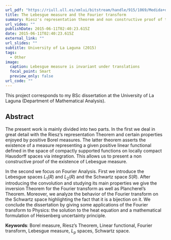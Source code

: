 ```yaml
---
url_pdf: "https://riull.ull.es/xmlui/bitstream/handle/915/1069/Medida+de+Lebesgue+y+la+Transformacion+de+Fourier.pdf?sequence=1"
title: The Lebesgue measure and the Fourier transform
summary: Riesz's representation theorem and non constructive proof of the existence of Lebesgue measure. The Fourier transform in Lebesgue and Schwartz spaces.
url_video: ""
publishDate: 2015-06-11T02:40:23.615Z
date: 2015-06-11T02:40:23.615Z
external_link: ""
url_slides: ""
subtitle: University of La Laguna (2015)
tags:
  - Other
image:
  caption: Lebesgue measure is invariant under translations
  focal_point: Smart
  preview_only: false
url_code: ""
---
```


This project corresponds to my BSc dissertation at the University of La Laguna (Department of Mathematical Analysis).

## **Abstract**
The present work is mainly divided into two parts. In the first we deal in great detail with the Riesz’s representation Theorem and certain properties enjoyed by positive Borel measures. The latter theorem asserts the existence of a measure representing a given positive linear functional defined in the space of compactly supported functions on locally compact Hausdorff spaces via integration. This allows us to present a non constructive proof of the existence of Lebesgue measure.

In the second we focus on Fourier Analysis. First we introduce the Lebesgue spaces $L_1(R)$ and $L_2(R)$ and the Schwartz space $S(R)$. After introducing the convolution and studying its main properties we give the inversion Theorem for the Fourier transform as well as Plancherel’s Theorem. Moreover, we analyze the behavior of the Fourier transform on the Schwartz space highlighting the fact that it is a bijection on it.
We conclude the dissertation by giving some applications of the Fourier transform to Physics: the solution to the heat equation and a mathematical formulation of Heisenberg uncertainty principle.

**Keywords**: Borel measure, Riesz’s Theorem, Linear functional, Fourier transform, Lebesgue measure, $L_p$ spaces, Schwartz space.

